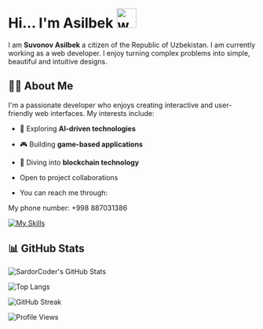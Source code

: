 # Hi... I'm Asilbek <img src="https://user-images.githubusercontent.com/72663882/171687151-bb31c996-c9d2-49c8-b593-734946893b23.gif" alt="waving hand gif" aria-hidden="true" width="40" />

I am **Suvonov Asilbek** a citizen of the Republic of Uzbekistan. I am currently working as a web developer. I enjoy turning complex problems into simple, beautiful and intuitive designs.

## 👨‍💻 About Me  
I'm a passionate developer who enjoys creating interactive and user-friendly web interfaces. My interests include:
- 🌟 Exploring **AI-driven technologies**  
- 🎮 Building **game-based applications**  
- 🚀 Diving into **blockchain technology**  

- Open to project collaborations
- You can reach me through:

My phone number: +998 887031386

[![My Skills](https://skillicons.dev/icons?i=html,css,js,python,tailwind,sass,bootstrap,vue,angular,ts,figma,react,git,github,vscode,npm&perline=40)](#)


## 📊 GitHub Stats

![SardorCoder's GitHub Stats](https://github-readme-stats.vercel.app/api?username=AslDeveloper07&show_icons=true&theme=radical&count_private=true&hide_rank=false)

![Top Langs](https://github-readme-stats.vercel.app/api/top-langs/?username=AslDeveloper07&layout=compact&theme=radical)

![GitHub Streak](https://streak-stats.demolab.com?user=AslDeveloper07&theme=radical&border_radius=5)

![Profile Views](https://komarev.com/ghpvc/?username=AslDeveloper07&label=Profile%20views&color=0e75b6&style=flat)
